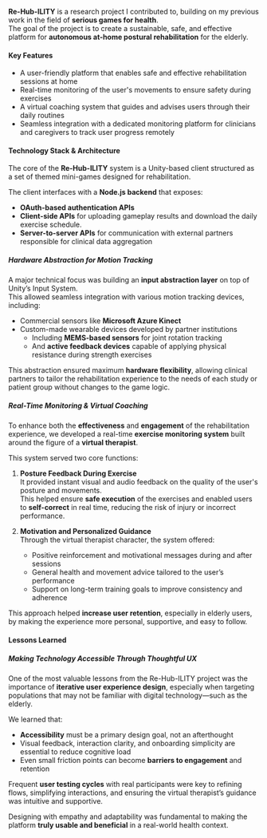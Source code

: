 **Re-Hub-ILITY** is a research project I contributed to, building on my previous work in the field of **serious games for health**.  
The goal of the project is to create a sustainable, safe, and effective platform for **autonomous at-home postural rehabilitation** for the elderly.

#### Key Features

- A user-friendly platform that enables safe and effective rehabilitation sessions at home
- Real-time monitoring of the user's movements to ensure safety during exercises
- A virtual coaching system that guides and advises users through their daily routines
- Seamless integration with a dedicated monitoring platform for clinicians and caregivers to track user progress remotely

#### Technology Stack & Architecture

The core of the **Re-Hub-ILITY** system is a Unity-based client structured as a set of themed mini-games designed for rehabilitation.

The client interfaces with a **Node.js backend** that exposes:

- **OAuth-based authentication APIs**
- **Client-side APIs** for uploading gameplay results and download the daily exercise schedule.
- **Server-to-server APIs** for communication with external partners responsible for clinical data aggregation

##### Hardware Abstraction for Motion Tracking

A major technical focus was building an **input abstraction layer** on top of Unity’s Input System.  
This allowed seamless integration with various motion tracking devices, including:

- Commercial sensors like **Microsoft Azure Kinect**
- Custom-made wearable devices developed by partner institutions
  - Including **MEMS-based sensors** for joint rotation tracking
  - And **active feedback devices** capable of applying physical resistance during strength exercises

This abstraction ensured maximum **hardware flexibility**, allowing clinical partners to tailor the rehabilitation experience to the needs of each study or patient group without changes to the game logic.

##### Real-Time Monitoring & Virtual Coaching

To enhance both the **effectiveness** and **engagement** of the rehabilitation experience, we developed a real-time **exercise monitoring system** built around the figure of a **virtual therapist**.

This system served two core functions:

1. **Posture Feedback During Exercise**  
   It provided instant visual and audio feedback on the quality of the user's posture and movements.  
   This helped ensure **safe execution** of the exercises and enabled users to **self-correct** in real time, reducing the risk of injury or incorrect performance.

2. **Motivation and Personalized Guidance**  
   Through the virtual therapist character, the system offered:
   - Positive reinforcement and motivational messages during and after sessions
   - General health and movement advice tailored to the user’s performance
   - Support on long-term training goals to improve consistency and adherence

This approach helped **increase user retention**, especially in elderly users, by making the experience more personal, supportive, and easy to follow.

#### Lessons Learned

##### Making Technology Accessible Through Thoughtful UX

One of the most valuable lessons from the Re-Hub-ILITY project was the importance of **iterative user experience design**, especially when targeting populations that may not be familiar with digital technology—such as the elderly.

We learned that:

- **Accessibility** must be a primary design goal, not an afterthought  
- Visual feedback, interaction clarity, and onboarding simplicity are essential to reduce cognitive load
- Even small friction points can become **barriers to engagement** and retention

Frequent **user testing cycles** with real participants were key to refining flows, simplifying interactions, and ensuring the virtual therapist’s guidance was intuitive and supportive.

Designing with empathy and adaptability was fundamental to making the platform **truly usable and beneficial** in a real-world health context.